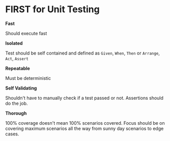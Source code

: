 # FIRST for Unit Testing

**Fast**

Should execute fast

**Isolated**

Test should be self contained and defined as `Given`, `When`, `Then` or `Arrange`, `Act`, `Assert`

**Repeatable**

Must be deterministic

**Self Validating**

Shouldn't have to manually check if a test passed or not. Assertions should do the job.

**Thorough**

100% coverage doesn't mean 100% scenarios covered. Focus should be on covering maximum scenarios all the way from sunny day scenarios to edge cases.
